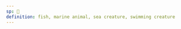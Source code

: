 ```yaml
---
sp: 󱤔
definition: fish, marine animal, sea creature, swimming creature
---
```

<!-- kala is a creature that hangs out in the water. most of them live there! it's also fun to use kala to describe just anything that's in the water, just like waso is fun to use for anything that's flying. -->